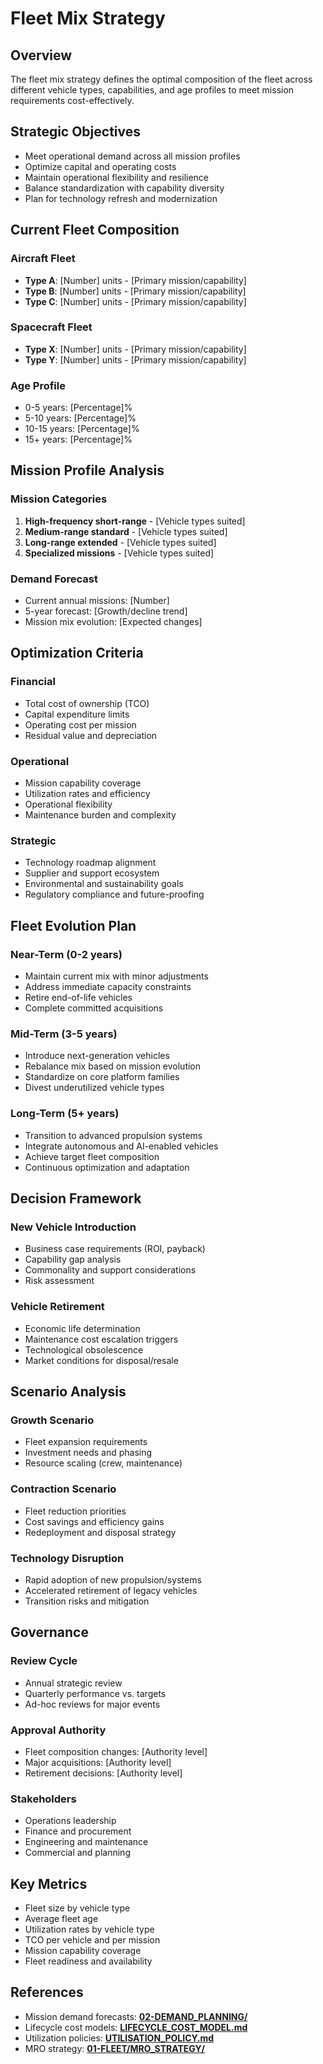 # Fleet Mix Strategy

## Overview

The fleet mix strategy defines the optimal composition of the fleet across different vehicle types, capabilities, and age profiles to meet mission requirements cost-effectively.

## Strategic Objectives

- Meet operational demand across all mission profiles
- Optimize capital and operating costs
- Maintain operational flexibility and resilience
- Balance standardization with capability diversity
- Plan for technology refresh and modernization

## Current Fleet Composition

### Aircraft Fleet
- **Type A**: [Number] units - [Primary mission/capability]
- **Type B**: [Number] units - [Primary mission/capability]
- **Type C**: [Number] units - [Primary mission/capability]

### Spacecraft Fleet
- **Type X**: [Number] units - [Primary mission/capability]
- **Type Y**: [Number] units - [Primary mission/capability]

### Age Profile
- 0-5 years: [Percentage]%
- 5-10 years: [Percentage]%
- 10-15 years: [Percentage]%
- 15+ years: [Percentage]%

## Mission Profile Analysis

### Mission Categories
1. **High-frequency short-range** - [Vehicle types suited]
2. **Medium-range standard** - [Vehicle types suited]
3. **Long-range extended** - [Vehicle types suited]
4. **Specialized missions** - [Vehicle types suited]

### Demand Forecast
- Current annual missions: [Number]
- 5-year forecast: [Growth/decline trend]
- Mission mix evolution: [Expected changes]

## Optimization Criteria

### Financial
- Total cost of ownership (TCO)
- Capital expenditure limits
- Operating cost per mission
- Residual value and depreciation

### Operational
- Mission capability coverage
- Utilization rates and efficiency
- Operational flexibility
- Maintenance burden and complexity

### Strategic
- Technology roadmap alignment
- Supplier and support ecosystem
- Environmental and sustainability goals
- Regulatory compliance and future-proofing

## Fleet Evolution Plan

### Near-Term (0-2 years)
- Maintain current mix with minor adjustments
- Address immediate capacity constraints
- Retire end-of-life vehicles
- Complete committed acquisitions

### Mid-Term (3-5 years)
- Introduce next-generation vehicles
- Rebalance mix based on mission evolution
- Standardize on core platform families
- Divest underutilized vehicle types

### Long-Term (5+ years)
- Transition to advanced propulsion systems
- Integrate autonomous and AI-enabled vehicles
- Achieve target fleet composition
- Continuous optimization and adaptation

## Decision Framework

### New Vehicle Introduction
- Business case requirements (ROI, payback)
- Capability gap analysis
- Commonality and support considerations
- Risk assessment

### Vehicle Retirement
- Economic life determination
- Maintenance cost escalation triggers
- Technological obsolescence
- Market conditions for disposal/resale

## Scenario Analysis

### Growth Scenario
- Fleet expansion requirements
- Investment needs and phasing
- Resource scaling (crew, maintenance)

### Contraction Scenario
- Fleet reduction priorities
- Cost savings and efficiency gains
- Redeployment and disposal strategy

### Technology Disruption
- Rapid adoption of new propulsion/systems
- Accelerated retirement of legacy vehicles
- Transition risks and mitigation

## Governance

### Review Cycle
- Annual strategic review
- Quarterly performance vs. targets
- Ad-hoc reviews for major events

### Approval Authority
- Fleet composition changes: [Authority level]
- Major acquisitions: [Authority level]
- Retirement decisions: [Authority level]

### Stakeholders
- Operations leadership
- Finance and procurement
- Engineering and maintenance
- Commercial and planning

## Key Metrics

- Fleet size by vehicle type
- Average fleet age
- Utilization rates by vehicle type
- TCO per vehicle and per mission
- Mission capability coverage
- Fleet readiness and availability

## References

- Mission demand forecasts: **[02-DEMAND_PLANNING/](../02-DEMAND_PLANNING/)**
- Lifecycle cost models: **[LIFECYCLE_COST_MODEL.md](LIFECYCLE_COST_MODEL.md)**
- Utilization policies: **[UTILISATION_POLICY.md](UTILISATION_POLICY.md)**
- MRO strategy: **[01-FLEET/MRO_STRATEGY/](../../MRO_STRATEGY/)**
